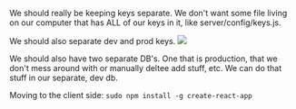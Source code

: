 We should really be keeping keys separate. We don't want some file living on our computer that has ALL of our keys in it, like server/config/keys.js.

We should also separate dev and prod keys.
![](https://www.dropbox.com/s/sjczi1usngvyx3f/Screenshot%202017-12-01%2017.07.51.png?raw=1)

We should also have two separate DB's. One that is production, that we don't mess around with or manually deltee add stuff, etc. We can do that stuff in our separate, dev db.

Moving to the client side:
`sudo npm install -g create-react-app`
